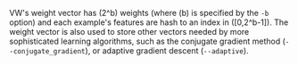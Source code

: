 VW's weight vector has \(2^b\) weights (where \(b\) is specified by the `-b` option) and each example's features are hash to an index in \([0,2^b-1]\). The weight vector is also used to store other vectors needed by more sophisticated learning algorithms, such as the conjugate gradient method (`--conjugate_gradient`), or adaptive gradient descent (`--adaptive`).